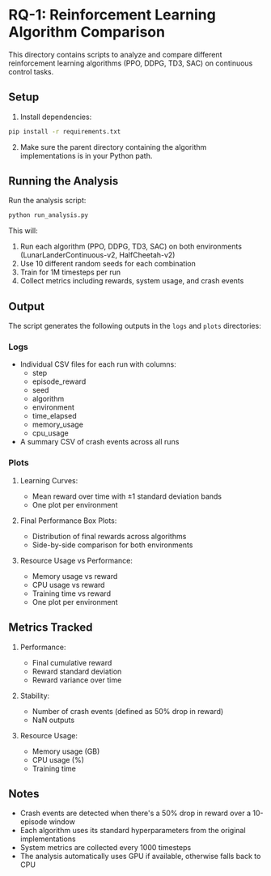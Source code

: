 # RQ-1: Reinforcement Learning Algorithm Comparison

This directory contains scripts to analyze and compare different reinforcement learning algorithms (PPO, DDPG, TD3, SAC) on continuous control tasks.

## Setup

1. Install dependencies:
```bash
pip install -r requirements.txt
```

2. Make sure the parent directory containing the algorithm implementations is in your Python path.

## Running the Analysis

Run the analysis script:
```bash
python run_analysis.py
```

This will:
1. Run each algorithm (PPO, DDPG, TD3, SAC) on both environments (LunarLanderContinuous-v2, HalfCheetah-v2)
2. Use 10 different random seeds for each combination
3. Train for 1M timesteps per run
4. Collect metrics including rewards, system usage, and crash events

## Output

The script generates the following outputs in the `logs` and `plots` directories:

### Logs
- Individual CSV files for each run with columns:
  - step
  - episode_reward
  - seed
  - algorithm
  - environment
  - time_elapsed
  - memory_usage
  - cpu_usage
- A summary CSV of crash events across all runs

### Plots
1. Learning Curves:
   - Mean reward over time with ±1 standard deviation bands
   - One plot per environment

2. Final Performance Box Plots:
   - Distribution of final rewards across algorithms
   - Side-by-side comparison for both environments

3. Resource Usage vs Performance:
   - Memory usage vs reward
   - CPU usage vs reward
   - Training time vs reward
   - One plot per environment

## Metrics Tracked

1. Performance:
   - Final cumulative reward
   - Reward standard deviation
   - Reward variance over time

2. Stability:
   - Number of crash events (defined as 50% drop in reward)
   - NaN outputs

3. Resource Usage:
   - Memory usage (GB)
   - CPU usage (%)
   - Training time

## Notes

- Crash events are detected when there's a 50% drop in reward over a 10-episode window
- Each algorithm uses its standard hyperparameters from the original implementations
- System metrics are collected every 1000 timesteps
- The analysis automatically uses GPU if available, otherwise falls back to CPU 